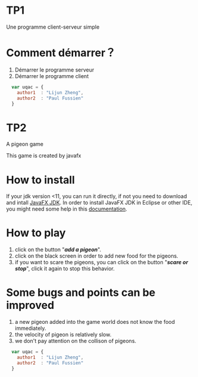 
<h1>TP1</h1> 

Une programme client-serveur simple 



<h1>Comment démarrer？</h1>

1. Démarrer le programme serveur
2. Démarrer le programme client




```javascript
  var uqac = {
    author1  : "Lijun Zheng",
    author2  : "Paul Fussien"
  }
```


<h1>TP2</h1> 
A pigeon game

This game is created by javafx
<h1>How to install</h1>

If your jdk version <11, you can run it directly, if not you need to download and intall <a href="https://gluonhq.com/products/javafx/?fbclid=IwAR2y7WGf__tSkN9rWtXpBtQQHGDRvw67hCSIYAoBT_ydhRVv4Tidh4HRss0">JavaFX JDK</a>. In order to install JavaFX JDK in Eclipse or other IDE, you might need some help in this <a href="https://openjfx.io/openjfx-docs/">documentation</a>.

<h1>How to play</h1>

1. click on the button "**_add a pigeon_**".
2. click on the black screen in order to add new food for the pigeons.
3. if you want to scare the pigeons, you can click on the button "**_scare or stop_**", click it again to stop this behavior.

<h1>Some bugs and points can be improved</h1>

1. a new pigeon added into the game world does not know the food immediately.
2. the velocity of pigeon is relatively slow.
3. we don't pay attention on the collison of pigeons.

```javascript
  var uqac = {
    author1  : "Lijun Zheng",
    author2  : "Paul Fussien"
  }
```